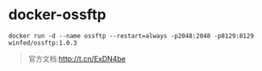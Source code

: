 # docker-ossftp

```
docker run -d --name ossftp --restart=always -p2048:2048 -p8129:8129 winfed/ossftp:1.0.3
```

>官方文档:http://t.cn/ExDN4be
